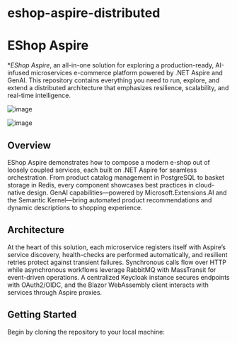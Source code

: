 # eshop-aspire-distributed
# EShop Aspire

**EShop Aspire*, an all-in-one solution for exploring a production-ready, AI-infused microservices e-commerce platform powered by .NET Aspire and GenAI. This repository contains everything you need to run, explore, and extend a distributed architecture that emphasizes resilience, scalability, and real-time intelligence.

![image](https://github.com/user-attachments/assets/bb9dcbcc-f045-44a9-a07d-5fd007f55f87)


![image](https://github.com/user-attachments/assets/b7c8a98d-3958-4f82-8f16-e547a16e4361)


## Overview

EShop Aspire demonstrates how to compose a modern e-shop out of loosely coupled services, each built on .NET Aspire for seamless orchestration. From product catalog management in PostgreSQL to basket storage in Redis, every component showcases best practices in cloud-native design. GenAI capabilities—powered by Microsoft.Extensions.AI and the Semantic Kernel—bring automated product recommendations and dynamic descriptions to shopping experience.

## Architecture

At the heart of this solution, each microservice registers itself with Aspire’s service discovery, health-checks are performed automatically, and resilient retries protect against transient failures. Synchronous calls flow over HTTP while asynchronous workflows leverage RabbitMQ with MassTransit for event-driven operations. A centralized Keycloak instance secures endpoints with OAuth2/OIDC, and the Blazor WebAssembly client interacts with services through Aspire proxies.

## Getting Started

Begin by cloning the repository to your local machine:
